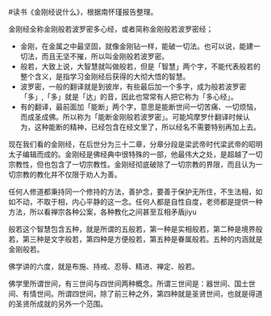 \#读书《金刚经说什么》，根据南怀瑾报告整理。

金刚经全称金刚般若波罗密多心经，或者简称金刚般若波罗密经；
 - 金刚，在金属之中最坚固，就像金刚钻一样，能破一切法。也可以说，能建一切法，而且无坚不摧，所以叫金刚般若波罗密。
 - 般若，大致上说，大智慧就叫做般若，但是「智慧」两个字，不能代表般若的整个含义，是指学习金刚经后获得的大彻大悟的智慧。
 - 波罗密，一般的翻译就是到彼岸，有些最后加一个多字，成为般若波罗密「多」,「多」就是「达」的音，因此也常常有人把它称为「多心经」。
 - 有的翻译，最前面加「能断」两个字，意思是能断世间一切苦痛、一切烦恼，而成圣成佛。所以称为「能断金刚般若波罗密」。可能鸠摩罗什翻译时候认为，这种能断的精神，已经包含在经文里了，所以经名不需要特别再加上去。

现在我们看的金刚经，在后世分为三十二章，分章分段是梁武帝时代梁武帝的昭明太子编辑而成的。金刚经是佛经典中很特殊的一部，他最伟大之处，是超越了一切宗教性，但也包含了一切宗教性。金刚经彻底破除了一切宗教的界限，而且认为一切宗教的教化并不仅限于劝人为善。

任何人修道都秉持同一个修持的方法，善护念，要善于保护无所住，不生法相，如如不动，不取于相，内心平静的这一念。任何人都是自性自度，老师都是提供一种方法，所以看禅宗各种公案，各种教化之间甚至互相矛盾jiyu

般若这个智慧包含五种，就是所谓的五般若，第一种是实相般若，第二种是境界般若，第三种是文字般若，第四种是方便般若，第五种是眷属般若。五种的内涵就是金刚般若。

佛学讲的六度，就是布施、持戒、忍辱、精进、禅定、般若。

佛学里所谓世间，有三世间与四世间两种概念。所谓三世间是：器世间、国土世间、有情世间。所谓四世间，除了前三种之外，第四种就是圣贤世间，也就是得道的圣贤所成就的另外一个范围。